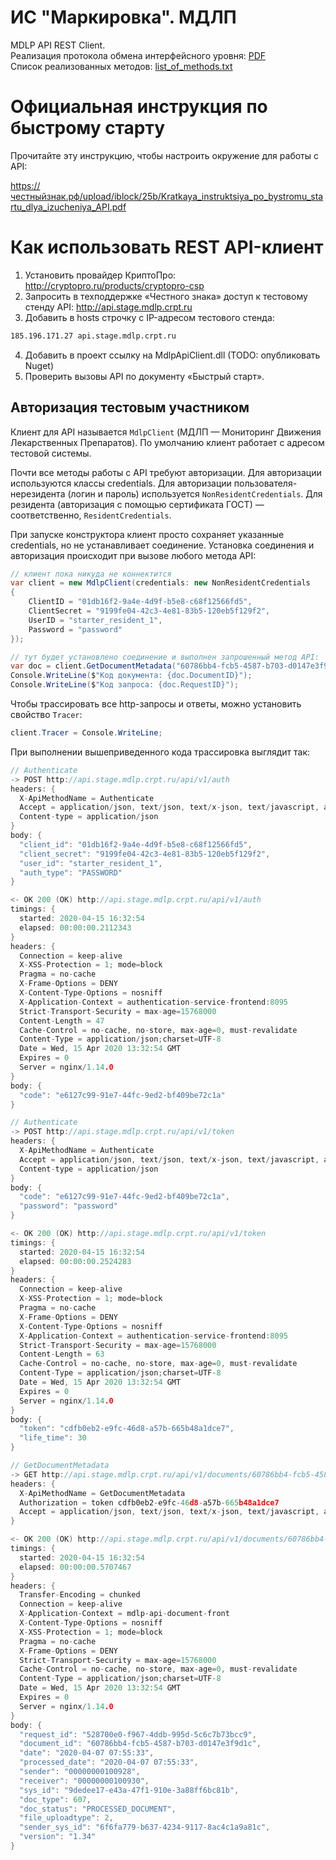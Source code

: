 # ИС "Маркировка". МДЛП

MDLP API REST Client.  
Реализация протокола обмена интерфейсного уровня: [PDF](https://честныйзнак.рф/upload/iblock/200/IS-_Markirovka_.-MDLP.-Protokol-obmena-interfeysnogo-urovnya-v3.05.pdf)  
Список реализованных методов: [list_of_methods.txt](https://github.com/yallie/MdlpClient/blob/master/Docs/list_of_methods.txt)

# Официальная инструкция по быстрому старту

Прочитайте эту инструкцию, чтобы настроить окружение для работы с API:

https://честныйзнак.рф/upload/iblock/25b/Kratkaya_instruktsiya_po_bystromu_startu_dlya_izucheniya_API.pdf

# Как использовать REST API-клиент

1. Установить провайдер КриптоПро: http://cryptopro.ru/products/cryptopro-csp
2. Запросить в техподдержке «Честного знака» доступ к тестовому стенду API: http://api.stage.mdlp.crpt.ru
3. Добавить в hosts строчку с IP-адресом тестового стенда:

```txt
185.196.171.27 api.stage.mdlp.crpt.ru
``` 

4. Добавить в проект ссылку на MdlpApiClient.dll (TODO: опубликовать Nuget)
5. Проверить вызовы API по документу «Быстрый старт».

## Авторизация тестовым участником

Клиент для API называется `MdlpClient` (МДЛП — Мониторинг Движения Лекарственных Препаратов).
По умолчанию клиент работает с адресом тестовой системы.

Почти все методы работы с API требуют авторизации. Для авторизации используются классы credentials.
Для авторизации пользователя-нерезидента (логин и пароль) используется `NonResidentCredentials`.
Для резидента (авторизация с помощью сертификата ГОСТ) — соответственно, `ResidentCredentials`.

При запуске конструктора клиент просто сохраняет указанные credentials, но не устанавливает соединение.
Установка соединения и авторизация происходит при вызове любого метода API:

```c#
// клиент пока никуда не коннектится
var client = new MdlpClient(credentials: new NonResidentCredentials
{
    ClientID = "01db16f2-9a4e-4d9f-b5e8-c68f12566fd5",
    ClientSecret = "9199fe04-42c3-4e81-83b5-120eb5f129f2",
    UserID = "starter_resident_1",
    Password = "password"
});

// тут будет установлено соединение и выполнен запрошенный метод API:
var doc = client.GetDocumentMetadata("60786bb4-fcb5-4587-b703-d0147e3f9d1c");
Console.WriteLine($"Код документа: {doc.DocumentID}");
Console.WriteLine($"Код запроса: {doc.RequestID}");
```

Чтобы трассировать все http-запросы и ответы, можно установить свойство `Tracer`:

```c#
client.Tracer = Console.WriteLine;
```

При выполнении вышеприведенного кода трассировка выглядит так:

```c
// Authenticate
-> POST http://api.stage.mdlp.crpt.ru/api/v1/auth
headers: {
  X-ApiMethodName = Authenticate
  Accept = application/json, text/json, text/x-json, text/javascript, application/xml, text/xml
  Content-type = application/json
}
body: {
  "client_id": "01db16f2-9a4e-4d9f-b5e8-c68f12566fd5",
  "client_secret": "9199fe04-42c3-4e81-83b5-120eb5f129f2",
  "user_id": "starter_resident_1",
  "auth_type": "PASSWORD"
}

<- OK 200 (OK) http://api.stage.mdlp.crpt.ru/api/v1/auth
timings: {
  started: 2020-04-15 16:32:54
  elapsed: 00:00:00.2112343
}
headers: {
  Connection = keep-alive
  X-XSS-Protection = 1; mode=block
  Pragma = no-cache
  X-Frame-Options = DENY
  X-Content-Type-Options = nosniff
  X-Application-Context = authentication-service-frontend:8095
  Strict-Transport-Security = max-age=15768000
  Content-Length = 47
  Cache-Control = no-cache, no-store, max-age=0, must-revalidate
  Content-Type = application/json;charset=UTF-8
  Date = Wed, 15 Apr 2020 13:32:54 GMT
  Expires = 0
  Server = nginx/1.14.0
}
body: {
  "code": "e6127c99-91e7-44fc-9ed2-bf409be72c1a"
}

// Authenticate
-> POST http://api.stage.mdlp.crpt.ru/api/v1/token
headers: {
  X-ApiMethodName = Authenticate
  Accept = application/json, text/json, text/x-json, text/javascript, application/xml, text/xml
  Content-type = application/json
}
body: {
  "code": "e6127c99-91e7-44fc-9ed2-bf409be72c1a",
  "password": "password"
}

<- OK 200 (OK) http://api.stage.mdlp.crpt.ru/api/v1/token
timings: {
  started: 2020-04-15 16:32:54
  elapsed: 00:00:00.2524283
}
headers: {
  Connection = keep-alive
  X-XSS-Protection = 1; mode=block
  Pragma = no-cache
  X-Frame-Options = DENY
  X-Content-Type-Options = nosniff
  X-Application-Context = authentication-service-frontend:8095
  Strict-Transport-Security = max-age=15768000
  Content-Length = 63
  Cache-Control = no-cache, no-store, max-age=0, must-revalidate
  Content-Type = application/json;charset=UTF-8
  Date = Wed, 15 Apr 2020 13:32:54 GMT
  Expires = 0
  Server = nginx/1.14.0
}
body: {
  "token": "cdfb0eb2-e9fc-46d8-a57b-665b48a1dce7",
  "life_time": 30
}

// GetDocumentMetadata
-> GET http://api.stage.mdlp.crpt.ru/api/v1/documents/60786bb4-fcb5-4587-b703-d0147e3f9d1c
headers: {
  X-ApiMethodName = GetDocumentMetadata
  Authorization = token cdfb0eb2-e9fc-46d8-a57b-665b48a1dce7
  Accept = application/json, text/json, text/x-json, text/javascript, application/xml, text/xml
}

<- OK 200 (OK) http://api.stage.mdlp.crpt.ru/api/v1/documents/60786bb4-fcb5-4587-b703-d0147e3f9d1c
timings: {
  started: 2020-04-15 16:32:54
  elapsed: 00:00:00.5707467
}
headers: {
  Transfer-Encoding = chunked
  Connection = keep-alive
  X-Application-Context = mdlp-api-document-front
  X-Content-Type-Options = nosniff
  X-XSS-Protection = 1; mode=block
  Pragma = no-cache
  X-Frame-Options = DENY
  Strict-Transport-Security = max-age=15768000
  Cache-Control = no-cache, no-store, max-age=0, must-revalidate
  Content-Type = application/json;charset=UTF-8
  Date = Wed, 15 Apr 2020 13:32:54 GMT
  Expires = 0
  Server = nginx/1.14.0
}
body: {
  "request_id": "528700e0-f967-4ddb-995d-5c6c7b73bcc9",
  "document_id": "60786bb4-fcb5-4587-b703-d0147e3f9d1c",
  "date": "2020-04-07 07:55:33",
  "processed_date": "2020-04-07 07:55:33",
  "sender": "00000000100928",
  "receiver": "00000000100930",
  "sys_id": "9dedee17-e43a-47f1-910e-3a88ff6bc81b",
  "doc_type": 607,
  "doc_status": "PROCESSED_DOCUMENT",
  "file_uploadtype": 2,
  "sender_sys_id": "6f6fa779-b637-4234-9117-8ac4c1a9a81c",
  "version": "1.34"
}
```
